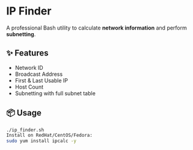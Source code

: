 # IP Finder

A professional Bash utility to calculate **network information** and perform **subnetting**.

## ✨ Features
- Network ID
- Broadcast Address
- First & Last Usable IP
- Host Count
- Subnetting with full subnet table

## 📦 Usage
```bash
./ip_finder.sh
Install on RedHat/CentOS/Fedora:
sudo yum install ipcalc -y

